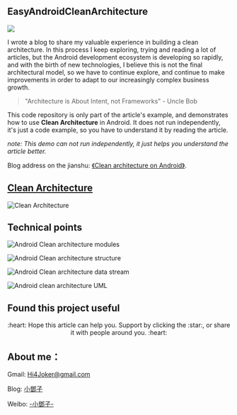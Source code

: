 EasyAndroidCleanArchitecture
-------------

![](http://upload-images.jianshu.io/upload_images/268450-05e4b56e3a54d170.png?imageMogr2/auto-orient/strip%7CimageView2/2/w/1240)

I wrote a blog to share my valuable experience in building a clean architecture. 
In this process I keep exploring, trying and reading a lot of articles, 
but the Android development ecosystem is developing so rapidly, 
and with the birth of new technologies, I believe this is not the final architectural model,
so we have to continue explore, and continue to make improvements in order to adapt to our increasingly complex business growth.

> "Architecture is About Intent, not Frameworks" - Uncle Bob

This code repository is only part of the article's example, 
and demonstrates how to use **Clean Architecture** in Android. 
It does not run independently, it's just a code example, so you have to understand it by reading the article.

*note: This demo can not run independently, it just helps you understand the article better.*

Blog address on the jianshu: [《Clean architecture on Android》](http://www.jianshu.com/p/3edcf85539a6).


[Clean Architecture](https://8thlight.com/blog/uncle-bob/2012/08/13/the-clean-architecture.html)
-------------
![Clean Architecture](http://upload-images.jianshu.io/upload_images/268450-8d4fe38caa574189.png?imageMogr2/auto-orient/strip%7CimageView2/2/w/1240)



Technical points
-------------
![Android Clean architecture modules](http://upload-images.jianshu.io/upload_images/268450-85bbb35b7a68f931.png?imageMogr2/auto-orient/strip%7CimageView2/2/w/1240)


![Android Clean architecture structure](http://upload-images.jianshu.io/upload_images/268450-eac22cae6f8ab4b1.png?imageMogr2/auto-orient/strip%7CimageView2/2/w/1240)


![Android Clean architecture data stream](http://upload-images.jianshu.io/upload_images/268450-a1bb51d5425f7fac.png?imageMogr2/auto-orient/strip%7CimageView2/2/w/1240)


![Android clean architecture UML](http://upload-images.jianshu.io/upload_images/268450-9d20a2155b67140d.png?imageMogr2/auto-orient/strip%7CimageView2/2/w/1240)


Found this project useful
-------
<p align="center">:heart: Hope this article can help you. Support by clicking the :star:, or share it with people around you. :heart:  </p>


## About me：

Gmail: Hi4Joker@gmail.com

Blog: [小鄧子](http://www.jianshu.com/users/df40282480b4/latest_articles)

Weibo: [-小鄧子-](http://weibo.com/5367097592/profile?topnav=1&wvr=6) 




